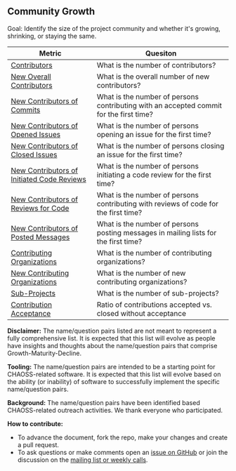 ## Community Growth

Goal: Identify the size of the project community and whether it's growing, shrinking, or staying the same.

Metric | Quesiton
--- | ---
[Contributors](../../metrics/contributors.md) | What is the number of contributors?
[New Overall Contributors](../../metrics/contributors-new.md) | What is the overall number of new contributors?
[New Contributors of Commits](../../metrics/pull-requests-merge-contributor-new.md) | What is the number of persons contributing with an accepted commit for the first time?
[New Contributors of Opened Issues](../../metrics/issues-first-time-opened.md) | What is the number of persons opening an issue for the first time?
[New Contributors of Closed Issues](../../metrics/issues-first-time-closed.md) | What is the number of persons closing an issue for the first time?
[New Contributors of Initiated Code Reviews](../../metrics/pull-requests-initiated-reviews-contributors-new.md) | What is the number of persons initiating a code review for the first time?
[New Contributors of Reviews for Code](../../metrics/pull-requests-code-reviews-contributors-new.md) | What is the number of persons contributing with reviews of code for the first time?
[New Contributors of Posted Messages](../../metrics/mailing-lists-messages-contributors-new.md) | What is the number of persons posting messages in mailing lists for the first time?
[Contributing Organizations](../../metrics/organizations.md) | What is the number of contributing organizations?
[New Contributing Organizations](../../metrics/organizations-new.md) | What is the number of new contributing organizations?
[Sub-Projects](../../metrics/sub-projects.md) | What is the number of sub-projects?
[Contribution Acceptance](../../metrics/pull-requests-merged-vs-closed.md)  | Ratio of contributions accepted vs. closed without acceptance


**Disclaimer:**
The name/question pairs listed are not meant to represent a fully comprehensive list. It is expected that this list will evolve as people have insights and thoughts about the name/question pairs that comprise Growth-Maturity-Decline.

**Tooling:**
The name/question pairs are intended to be a starting point for CHAOSS-related software. It is expected that this list will evolve based on the ability (or inability) of software to successfully implement the specific name/question pairs.

**Background:**
The name/question pairs have been identified based CHAOSS-related outreach activities. We thank everyone who participated.

**How to contribute:**
- To advance the document, fork the repo, make your changes and create a pull request.
- To ask questions or make comments open an [issue on GitHub][issue] or join the discussion on the [mailing list or weekly calls](https://chaoss.community/participate/).

[issue]: https://github.com/chaoss/wg-gmd/issues
